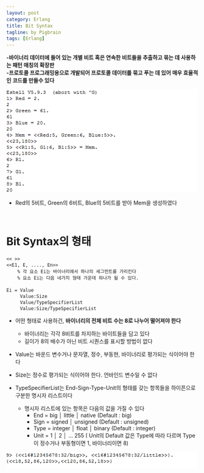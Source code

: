 ```yaml
---
layout: post
category: Erlang
title: Bit Syntax
tagline: by Pigbrain
tags: [Erlang]
---
```


<!--more-->

**-바이너리 데이터에 들어 있는 개별 비트 혹은 연속한 비트들을 추출하고 묶는 데 사용하는 패턴 매칭의 확장판**  
**-프로토콜 프로그래밍용으로 개발되어 프로토콜 데이터를 묶고 푸는 데 있어 매우 효율적인 코드를 만들수 있다**  
  
<img src="/assets/themes/Snail/img/Erlang/BitSyntax/BitSyntax-1.png" alt="">  

*  Red의 5비트, Green의 6비트, Blue의 5비트를 받아 Mem을 생성하였다  

<br>

# Bit Syntax의 형태  

	<< >>
	<<E1, E, ...., En>> 
		% 각 요소 Ei는 바이너리에서 하나의 세그먼트를 가리킨다
		% 요소 Ei는 다음 네가지 형태 가운데 하나가 될 수 있다.
   
	Ei = Value 
		 Value:Size
		 Value/TypeSpecifierList
		 Value:Size/TypeSpecifierList  

* 어떤 형태로 사용하건, **바이너리의 전체 비트 수는 8로 나누어 떨어져야 한다**  
	* 바이너리는 각각 8비트를 차지하는 바이트들을 담고 있다  
	* 길이가 8의 배수가 아닌 비트 시퀀스를 표시할 방법이 없다  

* Value는 바운드 변수거나 문자열, 정수, 부동현, 바이너리로 평가되는 식이어야 한다  
* Size는 정수로 평가되는 식이어야 한다. 언바인드 변수일 수 없다  
* TypeSpecifierList는 End-Sign-Type-Unit의 형태를 갖는 항목들을 하이픈으로 구분한 명시자 리스트이다
	* 명시자 리스트에 있는 항목은 다음의 값을 가질 수 있다  
		* End = big │ little │ native (Default : big)  
		* Sign = signed │ unsigned (Default : unsigned)  
		* Type = integer │ float │ binary (Default : integer)  
		* Unit = 1 │ 2 │ ... 255 ( Unit의 Default 값은 Type에 따라 다르며 Type이 정수거나 부동형이면 1, 바이너리이면 8)  

<img src="/assets/themes/Snail/img/Erlang/BitSyntax/BitSyntax-2.png" alt="">  


